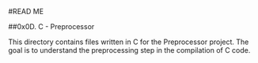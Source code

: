 #READ ME

##0x0D. C - Preprocessor

This directory contains files written in C for the Preprocessor project. The goal is to understand the preprocessing step in the compilation of C code.
